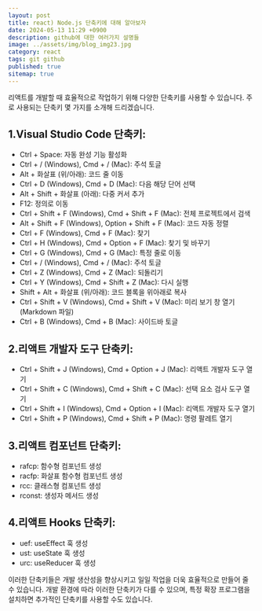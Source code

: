 ```yaml
---
layout: post
title: react) Node.js 단축키에 대해 알아보자
date: 2024-05-13 11:29 +0900
description: github에 대한 여러가지 설명들
image: ../assets/img/blog_img23.jpg
category: react
tags: git github
published: true
sitemap: true
---
```

리액트를 개발할 때 효율적으로 작업하기 위해 다양한 단축키를 사용할 수 있습니다. 주로 사용되는 단축키 몇 가지를 소개해 드리겠습니다.

## 1.Visual Studio Code 단축키:

- Ctrl + Space: 자동 완성 기능 활성화
- Ctrl + / (Windows), Cmd + / (Mac): 주석 토글
- Alt + 화살표 (위/아래): 코드 줄 이동
- Ctrl + D (Windows), Cmd + D (Mac): 다음 해당 단어 선택
- Alt + Shift + 화살표 (아래): 다중 커서 추가
- F12: 정의로 이동
- Ctrl + Shift + F (Windows), Cmd + Shift + F (Mac): 전체 프로젝트에서 검색
- Alt + Shift + F (Windows), Option + Shift + F (Mac): 코드 자동 정렬
- Ctrl + F (Windows), Cmd + F (Mac): 찾기
- Ctrl + H (Windows), Cmd + Option + F (Mac): 찾기 및 바꾸기
- Ctrl + G (Windows), Cmd + G (Mac): 특정 줄로 이동
- Ctrl + / (Windows), Cmd + / (Mac): 주석 토글
- Ctrl + Z (Windows), Cmd + Z (Mac): 되돌리기
- Ctrl + Y (Windows), Cmd + Shift + Z (Mac): 다시 실행
- Shift + Alt + 화살표 (위/아래): 코드 블록을 위아래로 복사
- Ctrl + Shift + V (Windows), Cmd + Shift + V (Mac): 미리 보기 창 열기 (Markdown 파일)
- Ctrl + B (Windows), Cmd + B (Mac): 사이드바 토글


## 2.리액트 개발자 도구 단축키:

- Ctrl + Shift + J (Windows), Cmd + Option + J (Mac): 리액트 개발자 도구 열기
- Ctrl + Shift + C (Windows), Cmd + Shift + C (Mac): 선택 요소 검사 도구 열기
- Ctrl + Shift + I (Windows), Cmd + Option + I (Mac): 리액트 개발자 도구 열기
- Ctrl + Shift + P (Windows), Cmd + Shift + P (Mac): 명령 팔레트 열기

## 3.리액트 컴포넌트 단축키:

- rafcp: 함수형 컴포넌트 생성
- racfp: 화살표 함수형 컴포넌트 생성
- rcc: 클래스형 컴포넌트 생성
- rconst: 생성자 메서드 생성

## 4.리액트 Hooks 단축키:

- uef: useEffect 훅 생성
- ust: useState 훅 생성
- urc: useReducer 훅 생성

이러한 단축키들은 개발 생산성을 향상시키고 일일 작업을 더욱 효율적으로 만들어 줄 수 있습니다. 개발 환경에 따라 이러한 단축키가 다를 수 있으며, 특정 확장 프로그램을 설치하면 추가적인 단축키를 사용할 수도 있습니다.